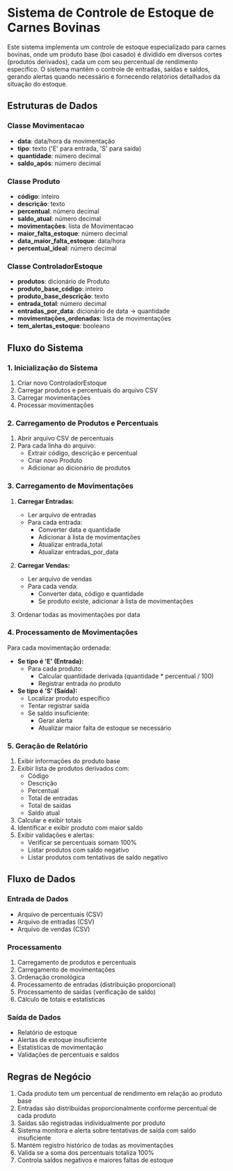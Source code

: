 # Sistema de Controle de Estoque de Carnes Bovinas

Este sistema implementa um controle de estoque especializado para carnes bovinas, onde um produto base (boi casado) é dividido em diversos cortes (produtos derivados), cada um com seu percentual de rendimento específico. O sistema mantém o controle de entradas, saídas e saldos, gerando alertas quando necessário e fornecendo relatórios detalhados da situação do estoque.

## Estruturas de Dados

### Classe Movimentacao
- **data**: data/hora da movimentação
- **tipo**: texto ('E' para entrada, 'S' para saída)
- **quantidade**: número decimal
- **saldo_após**: número decimal

### Classe Produto
- **código**: inteiro
- **descrição**: texto
- **percentual**: número decimal
- **saldo_atual**: número decimal
- **movimentações**: lista de Movimentacao
- **maior_falta_estoque**: número decimal
- **data_maior_falta_estoque**: data/hora
- **percentual_ideal**: número decimal

### Classe ControladorEstoque
- **produtos**: dicionário de Produto
- **produto_base_código**: inteiro
- **produto_base_descrição**: texto
- **entrada_total**: número decimal
- **entradas_por_data**: dicionário de data -> quantidade
- **movimentações_ordenadas**: lista de movimentações
- **tem_alertas_estoque**: booleano

## Fluxo do Sistema

### 1. Inicialização do Sistema
1. Criar novo ControladorEstoque
2. Carregar produtos e percentuais do arquivo CSV
3. Carregar movimentações
4. Processar movimentações

### 2. Carregamento de Produtos e Percentuais
1. Abrir arquivo CSV de percentuais
2. Para cada linha do arquivo:
   - Extrair código, descrição e percentual
   - Criar novo Produto
   - Adicionar ao dicionário de produtos

### 3. Carregamento de Movimentações
1. **Carregar Entradas:**
   - Ler arquivo de entradas
   - Para cada entrada:
     * Converter data e quantidade
     * Adicionar à lista de movimentações
     * Atualizar entrada_total
     * Atualizar entradas_por_data

2. **Carregar Vendas:**
   - Ler arquivo de vendas
   - Para cada venda:
     * Converter data, código e quantidade
     * Se produto existe, adicionar à lista de movimentações

3. Ordenar todas as movimentações por data

### 4. Processamento de Movimentações
Para cada movimentação ordenada:
- **Se tipo é 'E' (Entrada):**
  * Para cada produto:
    - Calcular quantidade derivada (quantidade * percentual / 100)
    - Registrar entrada no produto
- **Se tipo é 'S' (Saída):**
  * Localizar produto específico
  * Tentar registrar saída
  * Se saldo insuficiente:
    - Gerar alerta
    - Atualizar maior falta de estoque se necessário

### 5. Geração de Relatório
1. Exibir informações do produto base
2. Exibir lista de produtos derivados com:
   - Código
   - Descrição
   - Percentual
   - Total de entradas
   - Total de saídas
   - Saldo atual
3. Calcular e exibir totais
4. Identificar e exibir produto com maior saldo
5. Exibir validações e alertas:
   - Verificar se percentuais somam 100%
   - Listar produtos com saldo negativo
   - Listar produtos com tentativas de saldo negativo

## Fluxo de Dados

### Entrada de Dados
- Arquivo de percentuais (CSV)
- Arquivo de entradas (CSV)
- Arquivo de vendas (CSV)

### Processamento
1. Carregamento de produtos e percentuais
2. Carregamento de movimentações
3. Ordenação cronológica
4. Processamento de entradas (distribuição proporcional)
5. Processamento de saídas (verificação de saldo)
6. Cálculo de totais e estatísticas

### Saída de Dados
- Relatório de estoque
- Alertas de estoque insuficiente
- Estatísticas de movimentação
- Validações de percentuais e saldos

## Regras de Negócio

1. Cada produto tem um percentual de rendimento em relação ao produto base
2. Entradas são distribuídas proporcionalmente conforme percentual de cada produto
3. Saídas são registradas individualmente por produto
4. Sistema monitora e alerta sobre tentativas de saída com saldo insuficiente
5. Mantém registro histórico de todas as movimentações
6. Valida se a soma dos percentuais totaliza 100%
7. Controla saldos negativos e maiores faltas de estoque